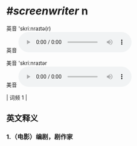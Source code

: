 # ***\#screenwriter*** n
英音 'skriːnraɪtə(r)  
英音
<audio src="./media/screenwriter1.aac" controls="controls"></audio>

美音 'skriːnraɪtər  
美音
<audio src="./media/screenwriter2.aac" controls="controls"></audio>



| 词频 1 |  

英文释义
---
### 1.**（电影）编剧，剧作家**  


